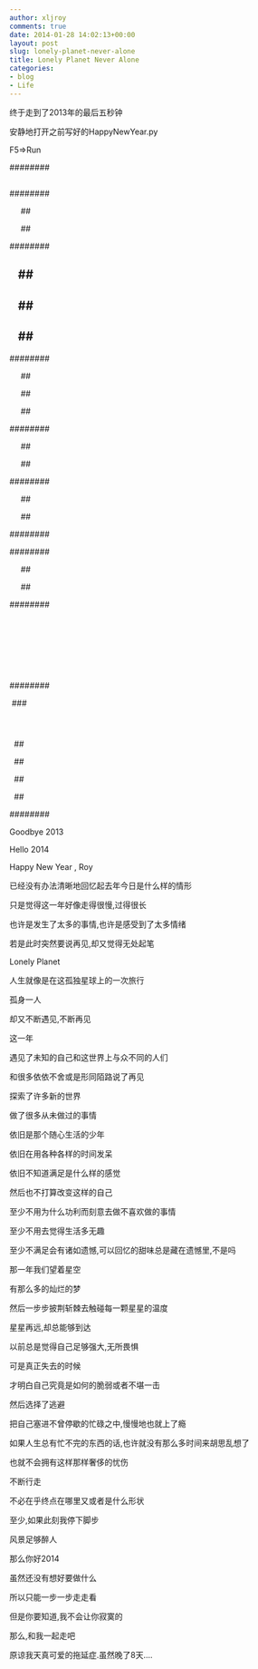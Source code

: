 ```yaml
---
author: xljroy
comments: true
date: 2014-01-28 14:02:13+00:00
layout: post
slug: lonely-planet-never-alone
title: Lonely Planet Never Alone
categories:
- blog
- Life
---
```


终于走到了2013年的最后五秒钟

安静地打开之前写好的HappyNewYear.py

F5=>Run

########

##

##

########

     ##

     ##

########



##    ##

##    ##

##    ##

########

     ##

     ##

     ##



########

     ##

     ##

########

     ##

     ##

########



########

     ##

     ##

########

##      

##      

########



 ###   

####   

  ##   

  ##   

  ##   

  ##   

########





Goodbye 2013

Hello 2014

Happy New Year , Roy



已经没有办法清晰地回忆起去年今日是什么样的情形

只是觉得这一年好像走得很慢,过得很长

也许是发生了太多的事情,也许是感受到了太多情绪

若是此时突然要说再见,却又觉得无处起笔



Lonely Planet

人生就像是在这孤独星球上的一次旅行

孤身一人

却又不断遇见,不断再见

这一年

遇见了未知的自己和这世界上与众不同的人们

和很多依依不舍或是形同陌路说了再见

探索了许多新的世界

做了很多从未做过的事情



依旧是那个随心生活的少年

依旧在用各种各样的时间发呆

依旧不知道满足是什么样的感觉

然后也不打算改变这样的自己

至少不用为什么功利而刻意去做不喜欢做的事情

至少不用去觉得生活多无趣

至少不满足会有诸如遗憾,可以回忆的甜味总是藏在遗憾里,不是吗



那一年我们望着星空

有那么多的灿烂的梦

然后一步步披荆斩棘去触碰每一颗星星的温度

星星再远,却总能够到达



以前总是觉得自己足够强大,无所畏惧

可是真正失去的时候

才明白自己究竟是如何的脆弱或者不堪一击

然后选择了逃避

把自己塞进不曾停歇的忙碌之中,慢慢地也就上了瘾

如果人生总有忙不完的东西的话,也许就没有那么多时间来胡思乱想了

也就不会拥有这样那样奢侈的忧伤

不断行走

不必在乎终点在哪里又或者是什么形状

至少,如果此刻我停下脚步

风景足够醉人



那么你好2014

虽然还没有想好要做什么

所以只能一步一步走走看

但是你要知道,我不会让你寂寞的

那么,和我一起走吧





原谅我天真可爱的拖延症.虽然晚了8天....
